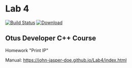 # Lab 4 
[![Build Status](https://travis-ci.com/John-Jasper-Doe/Lab4.svg?branch=master)](https://travis-ci.com/John-Jasper-Doe/Lab4)
[ ![Download](https://api.bintray.com/packages/john-jasper-doe/otus-cpp/homeworks/images/download.svg?version=print_ip) ](https://bintray.com/john-jasper-doe/otus-cpp/homeworks/print_ip/link)

## Otus Developer C++ Course
Homework "Print IP"

Manual: https://john-jasper-doe.github.io/Lab4/index.html

